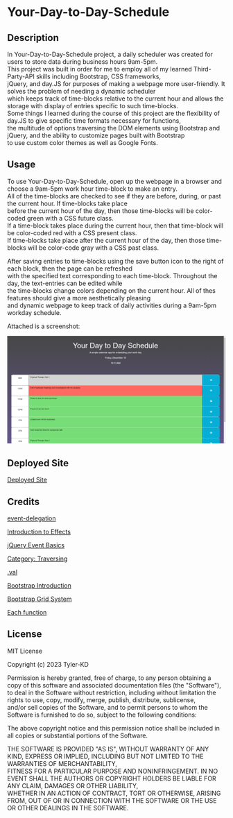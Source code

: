 # Your-Day-to-Day-Schedule

## Description

In Your-Day-to-Day-Schedule project, a daily scheduler was created for users to store data during business hours 9am-5pm.  
This project was built in order for me to employ all of my learned Third-Party-API skills including Bootstrap, CSS frameworks,  
jQuery, and day.JS for purposes of making a webpage more user-friendly.  It solves the problem of needing a dynamic scheduler  
which keeps track of time-blocks relative to the current hour and allows the storage with display of entries specific to such time-blocks.  
Some things I learned during the course of this project are the flexibility of day.JS to give specific time formats necessary for functions,  
the multitude of options traversing the DOM elements using Bootstrap and jQuery, and the ability to customize pages built with Bootstrap  
to use custom color themes as well as Google Fonts.

## Usage

To use Your-Day-to-Day-Schedule, open up the webpage in a browser and choose a 9am-5pm work hour time-block to make an entry.  
All of the time-blocks are checked to see if they are before, during, or past the current hour.  If time-blocks take place  
before the current hour of the day, then those time-blocks will be color-coded green with a CSS future class.  
If a time-block takes place during the current hour, then that time-block will be color-coded red with a CSS present class.  
If time-blocks take place after the current hour of the day, then those time-blocks will be color-code gray with a CSS past class.  

After saving entries to time-blocks using the save button icon to the right of each block, then the page can be refreshed  
with the specified text corresponding to each time-block.  Throughout the day, the text-entries can be edited while  
the time-blocks change colors depending on the current hour.  All of thes features should give a more aesthetically pleasing  
and dynamic webpage to keep track of daily activities during a 9am-5pm workday schedule.

Attached is a screenshot:

![Screenshot](./assets/images/Your-Day-to-Day-Schedule%20Screenshot.png)

## Deployed Site

[Deployed Site]()

## Credits

[event-delegation](https://learn.jquery.com/events/event-delegation/)

[Introduction to Effects](https://learn.jquery.com/effects/intro-to-effects/)

[jQuery Event Basics](https://learn.jquery.com/events/event-basics/)

[Category: Traversing](https://api.jquery.com/category/traversing/)

[.val](https://api.jquery.com/category/traversing/)

[Bootstrap Introduction](https://getbootstrap.com/docs/5.1/getting-started/introduction/)

[Bootstrap Grid System](https://getbootstrap.com/docs/5.1/layout/grid/)

[Each function](https://api.jquery.com/each/#each-function)

## License

MIT License

Copyright (c) 2023 Tyler-KD

Permission is hereby granted, free of charge, to any person obtaining a copy of this software and associated documentation files (the "Software"),  
to deal in the Software without restriction, including without limitation the rights to use, copy, modify, merge, publish, distribute, sublicense,  
and/or sell copies of the Software, and to permit persons to whom the Software is furnished to do so, subject to the following conditions:

The above copyright notice and this permission notice shall be included in all copies or substantial portions of the Software.

THE SOFTWARE IS PROVIDED "AS IS", WITHOUT WARRANTY OF ANY KIND, EXPRESS OR IMPLIED, INCLUDING BUT NOT LIMITED TO THE WARRANTIES OF MERCHANTABILITY,  
FITNESS FOR A PARTICULAR PURPOSE AND NONINFRINGEMENT. IN NO EVENT SHALL THE AUTHORS OR COPYRIGHT HOLDERS BE LIABLE FOR ANY CLAIM, DAMAGES OR OTHER LIABILITY,  
WHETHER IN AN ACTION OF CONTRACT, TORT OR OTHERWISE, ARISING FROM, OUT OF OR IN CONNECTION WITH THE SOFTWARE OR THE USE OR OTHER DEALINGS IN THE SOFTWARE.